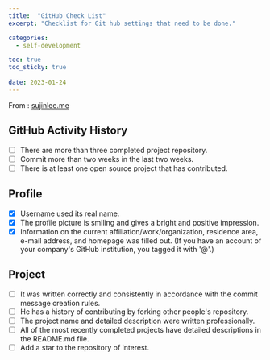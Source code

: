 ```yaml
---
title:  "GitHub Check List"
excerpt: "Checklist for Git hub settings that need to be done."

categories:
  - self-development

toc: true
toc_sticky: true
 
date: 2023-01-24
---
```

From : [sujinlee.me](https://sujinlee.me/professional-github/)


## GitHub Activity History   
- [ ] There are more than three completed project repository.
- [ ] Commit more than two weeks in the last two weeks.
- [ ] There is at least one open source project that has contributed.

## Profile   
- [x] Username used its real name.
- [x] The profile picture is smiling and gives a bright and positive impression.
- [x] Information on the current affiliation/work/organization, residence area, e-mail address, and homepage was filled out. (If you have an account of your company's GitHub institution, you tagged it with '@'.)

## Project   
- [ ] It was written correctly and consistently in accordance with the commit message creation rules.
- [ ] He has a history of contributing by forking other people's repository.
- [ ] The project name and detailed description were written professionally.
- [ ] All of the most recently completed projects have detailed descriptions in the README.md file.
- [ ] Add a star to the repository of interest.